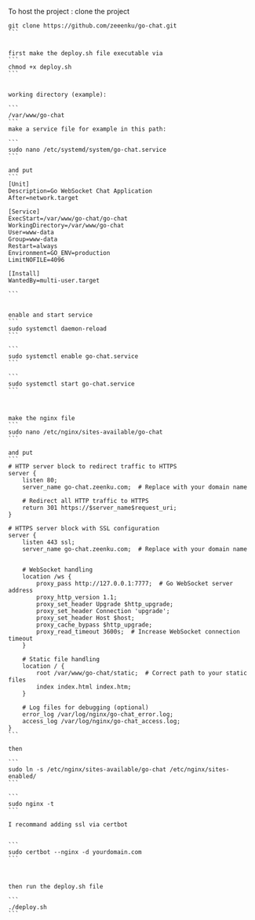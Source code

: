 To host the project :
clone the project

````
git clone https://github.com/zeeenku/go-chat.git
```


first make the deploy.sh file executable via 
```
chmod +x deploy.sh
```


working directory (example):

```
/var/www/go-chat
```
make a service file for example in this path:

```
sudo nano /etc/systemd/system/go-chat.service
```

and put 
```
[Unit]
Description=Go WebSocket Chat Application
After=network.target

[Service]
ExecStart=/var/www/go-chat/go-chat
WorkingDirectory=/var/www/go-chat
User=www-data
Group=www-data
Restart=always
Environment=GO_ENV=production
LimitNOFILE=4096

[Install]
WantedBy=multi-user.target

```


enable and start service
```
sudo systemctl daemon-reload
```

```
sudo systemctl enable go-chat.service
```

```
sudo systemctl start go-chat.service
```



make the nginx file
```
sudo nano /etc/nginx/sites-available/go-chat
```

and put 
```
# HTTP server block to redirect traffic to HTTPS
server {
    listen 80;
    server_name go-chat.zeenku.com;  # Replace with your domain name

    # Redirect all HTTP traffic to HTTPS
    return 301 https://$server_name$request_uri;
}

# HTTPS server block with SSL configuration
server {
    listen 443 ssl;
    server_name go-chat.zeenku.com;  # Replace with your domain name


    # WebSocket handling
    location /ws {
        proxy_pass http://127.0.0.1:7777;  # Go WebSocket server address
        proxy_http_version 1.1;
        proxy_set_header Upgrade $http_upgrade;
        proxy_set_header Connection 'upgrade';
        proxy_set_header Host $host;
        proxy_cache_bypass $http_upgrade;
        proxy_read_timeout 3600s;  # Increase WebSocket connection timeout
    }

    # Static file handling
    location / {
        root /var/www/go-chat/static;  # Correct path to your static files
        index index.html index.htm;
    }

    # Log files for debugging (optional)
    error_log /var/log/nginx/go-chat_error.log;
    access_log /var/log/nginx/go-chat_access.log;
}
```

then

```
sudo ln -s /etc/nginx/sites-available/go-chat /etc/nginx/sites-enabled/
```

```
sudo nginx -t
```

I recommand adding ssl via certbot


```
sudo certbot --nginx -d yourdomain.com
```



then run the deploy.sh file

```
./deploy.sh
```
